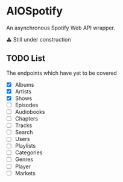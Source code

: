 # AIOSpotify

An asynchronous Spotify Web API wrapper.

⚠️ Still under construction

## TODO List

The endpoints which have yet to be covered

* [x] Albums
* [x] Artists
* [x] Shows
* [ ] Episodes
* [ ] Audiobooks
* [ ] Chapters
* [ ] Tracks
* [ ] Search
* [ ] Users
* [ ] Playlists
* [ ] Categories
* [ ] Genres
* [ ] Player
* [ ] Markets